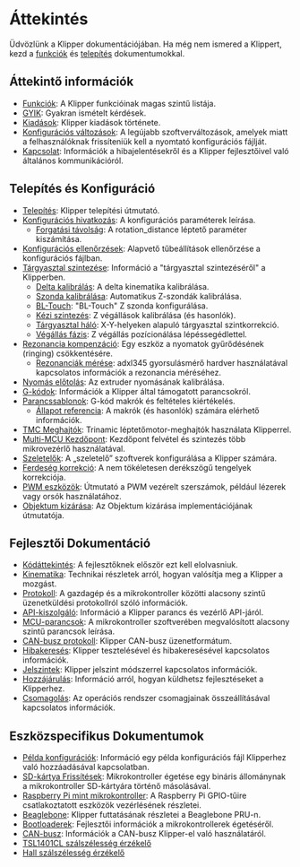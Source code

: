 # Áttekintés

Üdvözlünk a Klipper dokumentációjában. Ha még nem ismered a Klippert, kezd a [funkciók](Features.md) és [telepítés](Installation.md) dokumentumokkal.

## Áttekintő információk

- [Funkciók](Features.md): A Klipper funkcióinak magas szintű listája.
- [GYIK](FAQ.md): Gyakran ismételt kérdések.
- [Kiadások](Releases.md): Klipper kiadások története.
- [Konfigurációs változások](Config_Changes.md): A legújabb szoftverváltozások, amelyek miatt a felhasználóknak frissíteniük kell a nyomtató konfigurációs fájlját.
- [Kapcsolat](Contact.md): Információk a hibajelentésekről és a Klipper fejlesztőivel való általános kommunikációról.

## Telepítés és Konfiguráció

- [Telepítés](Installation.md): Klipper telepítési útmutató.
- [Konfigurációs hivatkozás](Config_Reference.md): A konfigurációs paraméterek leírása.
   - [Forgatási távolság](Rotation_Distance.md): A rotation_distance léptető paraméter kiszámítása.
- [Konfigurációs ellenőrzések](Config_checks.md): Alapvető tűbeállítások ellenőrzése a konfigurációs fájlban.
- [Tárgyasztal szintezése](Bed_Level.md): Információ a "tárgyasztal szintezéséről" a Klipperben.
   - [Delta kalibrálás](Delta_Calibrate.md): A delta kinematika kalibrálása.
   - [Szonda kalibrálása](Probe_Calibrate.md): Automatikus Z-szondák kalibrálása.
   - [BL-Touch](BLTouch.md): "BL-Touch" Z szonda konfigurálása.
   - [Kézi szintezés](Manual_Level.md): Z végállások kalibrálása (és hasonlók).
   - [Tárgyasztal háló](Bed_Mesh.md): X-Y-helyeken alapuló tárgyasztal szintkorrekció.
   - [Végállás fázis](Endstop_Phase.md): Z végállás pozícionálása lépéssegédlettel.
- [Rezonancia kompenzáció](Resonance_Compensation.md): Egy eszköz a nyomatok gyűrődésének (ringing) csökkentésére.
   - [Rezonanciák mérése](Measuring_Resonances.md): adxl345 gyorsulásmérő hardver használatával kapcsolatos információk a rezonancia méréséhez.
- [Nyomás előtolás](Pressure_Advance.md): Az extruder nyomásának kalibrálása.
- [G-kódok](G-Codes.md): Információk a Klipper által támogatott parancsokról.
- [Parancssablonok](Command_Templates.md): G-kód makrók és feltételes kiértékelés.
   - [Állapot referencia](Status_Reference.md): A makrók (és hasonlók) számára elérhető információk.
- [TMC Meghajtók](TMC_Drivers.md): Trinamic léptetőmotor-meghajtók használata Klipperrel.
- [Multi-MCU Kezdőpont](Multi_MCU_Homing.md): Kezdőpont felvétel és szintezés több mikrovezérlő használatával.
- [Szeletelők](Slicers.md): A „szeletelő” szoftverek konfigurálása a Klipper számára.
- [Ferdeség korrekció](Skew_Correction.md): A nem tökéletesen derékszögű tengelyek korrekciója.
- [PWM eszközök](Using_PWM_Tools.md): Útmutató a PWM vezérelt szerszámok, például lézerek vagy orsók használatához.
- [Objektum kizárása](Exclude_Object.md): Az Objektum kizárása implementációjának útmutatója.

## Fejlesztői Dokumentáció

- [Kódáttekintés](Code_Overview.md): A fejlesztőknek először ezt kell elolvasniuk.
- [Kinematika](Kinematics.md): Technikai részletek arról, hogyan valósítja meg a Klipper a mozgást.
- [Protokoll](Protocol.md): A gazdagép és a mikrokontroller közötti alacsony szintű üzenetküldési protokollról szóló információk.
- [API-kiszolgáló](API_Server.md): Információ a Klipper parancs és vezérlő API-járól.
- [MCU-parancsok](MCU_Commands.md): A mikrokontroller szoftverében megvalósított alacsony szintű parancsok leírása.
- [CAN-busz protokoll](CANBUS_protocol.md): Klipper CAN-busz üzenetformátum.
- [Hibakeresés](Debugging.md): Klipper tesztelésével és hibakeresésével kapcsolatos információk.
- [Jelszintek](Benchmarks.md): Klipper jelszint módszerrel kapcsolatos információk.
- [Hozzájárulás](CONTRIBUTING.md): Információ arról, hogyan küldhetsz fejlesztéseket a Klipperhez.
- [Csomagolás](Packaging.md): Az operációs rendszer csomagjainak összeállításával kapcsolatos információk.

## Eszközspecifikus Dokumentumok

- [Példa konfigurációk](Example_Configs.md): Információ egy példa konfigurációs fájl Klipperhez való hozzáadásával kapcsolatban.
- [SD-kártya Frissítések](SDCard_Updates.md): Mikrokontroller égetése egy bináris állománynak a mikrokontroller SD-kártyára történő másolásával.
- [Raspberry Pi mint mikrokontroller](RPi_microcontroller.md): A Raspberry Pi GPIO-tűire csatlakoztatott eszközök vezérlésének részletei.
- [Beaglebone](Beaglebone.md): Klipper futtatásának részletei a Beaglebone PRU-n.
- [Bootloaderek](Bootloaders.md): Fejlesztői információk a mikrokontrollerek égetéséről.
- [CAN-busz](CANBUS.md): Információk a CAN-busz Klipper-el való használatáról.
- [TSL1401CL szálszélesség érzékelő](TSL1401CL_Filament_Width_Sensor.md)
- [Hall szálszélesség érzékelő](Hall_Filament_Width_Sensor.md)
